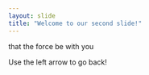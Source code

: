 ```yaml
---
layout: slide
title: "Welcome to our second slide!"
---
```

that the force be with you

Use the left arrow to go back!
